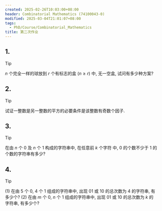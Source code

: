 ```yaml
---
created: 2025-02-26T10:03:00+08:00
header: Combinatorial Mathematics (74100043-0)
modified: 2025-03-04T21:01:07+08:00
tags:
  - PhD/Course/Combinatorial_Mathematics
title: 第二次作业
---
```


## 1.

> [!TIP]
> $n$ 个完全一样的球放到 $r$ 个有标志的盒 $(n \geqslant r)$ 中, 无一空盒, 试问有多少种方案?

## 2.

> [!TIP]
> 试证一整数是另一整数的平方的必要条件是该整数有奇数个因子.

## 3.

> [!TIP]
> 在由 $n$ 个 0 及 $n$ 个 1 构成的字符串中, 在任意前 $k$ 个字符 中, 0 的个数不少于 1 的个数的字符串有多少?

## 4.

> [!TIP]
> (1) 在由 5 个 0, 4 个 1 组成的字符串中, 出现 01 或 10 的总次数为 4 的字符串, 有多少个?
> (2) 在由 $m$ 个 0, $n$ 个 1 组成的字符串中, 出现 01 或 10 的总次数为 $k$ 的字符串, 有多少个?
